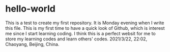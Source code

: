 # hello-world
This is a test to create my first repository.
It is Monday evening when I write this file. This is my first time to have a quick look of Github, which is interest me since I start learning coding.
I think this is a perfect websit for me to store my learning codes and learn others' codes.
2021/3/22, 22:02, Chaoyang, Beijing, China.
